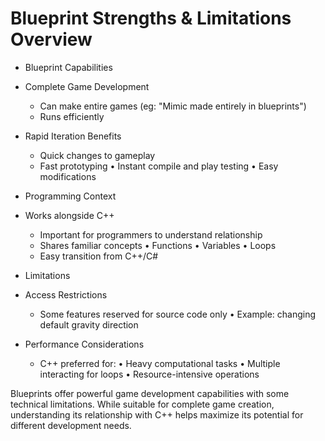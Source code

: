 # Blueprint Strengths & Limitations Overview

* Blueprint Capabilities
 * Complete Game Development
   - Can make entire games (eg: "Mimic made entirely in blueprints")
   - Runs efficiently
 * Rapid Iteration Benefits
   - Quick changes to gameplay
   - Fast prototyping
     • Instant compile and play testing
     • Easy modifications

* Programming Context
 * Works alongside C++
   - Important for programmers to understand relationship
   - Shares familiar concepts
     • Functions
     • Variables
     • Loops
   - Easy transition from C++/C#

* Limitations
 * Access Restrictions
   - Some features reserved for source code only
     • Example: changing default gravity direction
 * Performance Considerations
   - C++ preferred for:
     • Heavy computational tasks
     • Multiple interacting for loops
     • Resource-intensive operations

Blueprints offer powerful game development capabilities with some technical limitations. While suitable for complete game creation, understanding its relationship with C++ helps maximize its potential for different development needs.

